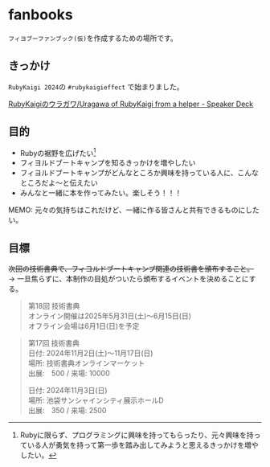 # fanbooks

`フィヨブーファンブック(仮)`を作成するための場所です。

## きっかけ
`RubyKaigi 2024`の `#rubykaigieffect` で始まりました。

[RubyKaigiのウラガワ/Uragawa of RubyKaigi from a helper \- Speaker Deck](https://speakerdeck.com/kota_syan/uragawa-of-rubykaigi-from-a-helper?slide=15)

## 目的
- Rubyの裾野を広げたい[^1]
- フィヨルドブートキャンプを知るきっかけを増やしたい
- フィヨルドブートキャンプがどんなところか興味を持っている人に、こんなところだよ〜と伝えたい
- みんなと一緒に本を作ってみたい。楽しそう！！！

MEMO: 元々の気持ちはこれだけど、一緒に作る皆さんと共有できるものにしたい。

[^1]: Rubyに限らず、プログラミングに興味を持ってもらったり、元々興味を持っている人が勇気を持って第一歩を踏み出してみようと思えるきっかけを増やしたい。

## 目標
~~次回の技術書典で、フィヨルドブートキャンプ関連の技術書を頒布すること。~~  
-> 一旦焦らずに、本制作の目処がついたら頒布するイベントを決めることにする。

>第18回 技術書典  
>オンライン開催は2025年5月31日(土)〜6月15日(日)  
>オフライン会場は6月1日(日)を予定  

>第17回 技術書典  
>日付: 2024年11月2日(土)〜11月17日(日)  
>場所: 技術書典オンラインマーケット  
>出展:　500 / 来場: 10000  
>
>日付: 2024年11月3日(日)  
>場所: 池袋サンシャインシティ展示ホールD  
>出展:　350 / 来場: 2500  
